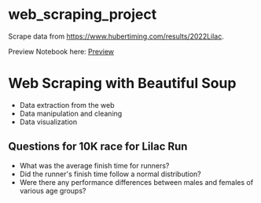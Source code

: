 # web_scraping_project

Scrape data from https://www.hubertiming.com/results/2022Lilac.

Preview Notebook here: [Preview](https://nbviewer.org/github/mindwanders1993/web_scraping_project/blob/main/scrape_lilac10k.ipynb)

# Web Scraping with Beautiful Soup
* Data extraction from the web
* Data manipulation and cleaning
* Data visualization

## Questions for 10K race for Lilac Run
* What was the average finish time for runners?
* Did the runner's finish time follow a normal distribution?
* Were there any performance differences between males and females of various age groups?
